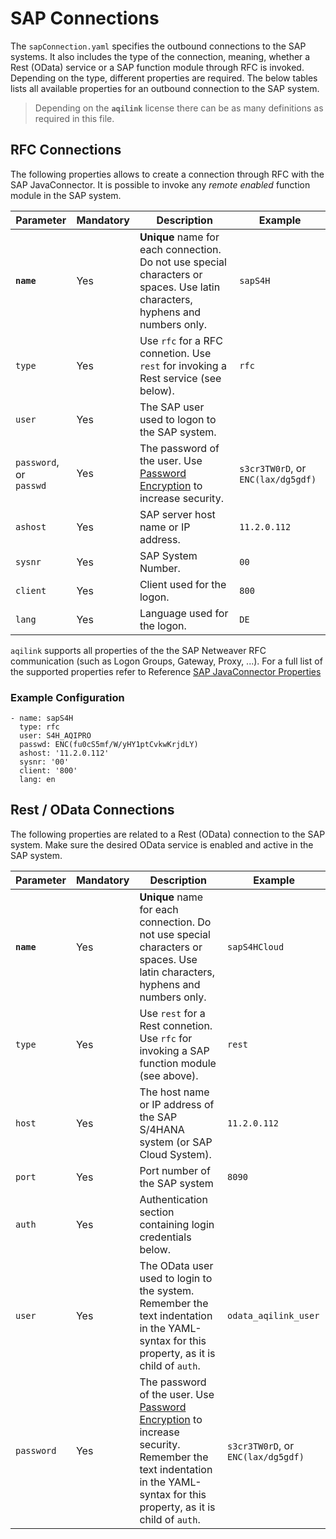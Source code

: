 # SAP Connections

The `sapConnection.yaml` specifies the outbound connections to the SAP systems. It also includes the type of the connection, meaning, whether a Rest (OData) service or a SAP function module through RFC is invoked. Depending on the type, different properties are required. The below  tables lists all available properties for an outbound connection to the SAP system.

> Depending on the **`aqilink`** license there can be as many definitions as required in this file.

## RFC Connections
The following properties allows to create a connection through RFC with the SAP JavaConnector. It is possible to invoke any *remote enabled* function module in the SAP system. 

| Parameter      | Mandatory | Description | Example |
| ----------- | ----------- |----------- | ----------- | 
| **``name``** | Yes |   **Unique** name for each connection. Do not use special characters or spaces. Use latin characters, hyphens and numbers only. |  `sapS4H` |
| ``type`` | Yes | Use `rfc` for a RFC connetion. Use `rest` for invoking a Rest service (see below).  |  `rfc` |
| ``user`` | Yes | The SAP user used to logon to the SAP system.      | |
| ``password``, or<br/> `passwd` | Yes | The password of the user. Use [Password Encryption](../../reference/password-encryption.md) to increase security.    | `s3cr3TW0rD`, or `ENC(lax/dg5gdf)`  |
| ``ashost`` | Yes | SAP server host name or IP address.    | `11.2.0.112` |
| ``sysnr`` | Yes | SAP System Number.      | `00` |
| ``client`` | Yes | Client used for the logon.      | `800` |
| ``lang`` | Yes | Language used for the logon.      | `DE` |

`aqilink` supports all properties of the the SAP Netweaver RFC communication (such as Logon Groups, Gateway, Proxy, ...). For a full list of the supported properties refer to Reference [SAP JavaConnector Properties](../) 

### Example Configuration

```
- name: sapS4H
  type: rfc
  user: S4H_AQIPRO
  passwd: ENC(fu0cS5mf/W/yHY1ptCvkwKrjdLY)
  ashost: '11.2.0.112'
  sysnr: '00'
  client: '800'
  lang: en
``` 


## Rest / OData Connections
The following properties are related to a Rest (OData) connection to the SAP system. Make sure the desired OData service is enabled and active in the SAP system.

| Parameter      | Mandatory | Description | Example |
| ----------- | ----------- |----------- | ----------- | 
| **``name``** | Yes |   **Unique** name for each connection. Do not use special characters or spaces. Use latin characters, hyphens and numbers only. |  `sapS4HCloud` |
| ``type`` | Yes | Use `rest` for a Rest connetion. Use `rfc` for invoking a SAP function module (see above).  |  `rest` |
| ``host`` | Yes | The host name or IP address of the SAP S/4HANA system (or SAP Cloud System).      | `11.2.0.112`  |
| ``port`` | Yes | Port number of the SAP system  | `8090`  |
| ``auth`` | Yes | Authentication section containing login credentials below.    |  |
| ``user`` | Yes | The OData user used to login to the system. <br/>Remember the text indentation in the YAML-syntax for this property, as it is child of `auth`.      | `odata_aqilink_user` |
| ``password`` | Yes | The password of the user. Use [Password Encryption](../../reference/password-encryption.md) to increase security.<br/>Remember the text indentation in the YAML-syntax for this property, as it is child of `auth`.     | `s3cr3TW0rD`, or `ENC(lax/dg5gdf)`  |
